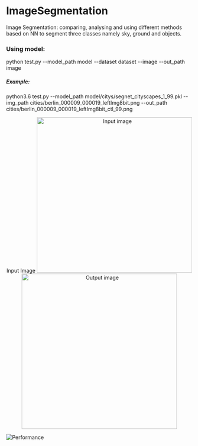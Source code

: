 # ImageSegmentation
Image Segmentation:
comparing, analysing and using different methods based on NN to segment three classes namely sky, ground and objects.

### Using model:
python test.py --model_path model --dataset dataset --image --out_path image

##### Example:
python3.6 test.py --model_path model/citys/segnet_cityscapes_1_99.pkl --img_path cities/berlin_000009_000019_leftImg8bit.png --out_path cities/berlin_000009_000019_leftImg8bit_ctl_99.png


<p align="center">
  Input Image
  <img src="https://github.com/Thesis-Dominique/ImageSegmentation/blob/master/cities/rberlin_000010_000019_leftImg8bit.png" width="420" title="Input image" />
  <img src="https://github.com/Thesis-Dominique/ImageSegmentation/blob/master/cities/berlin_000010_000019_leftImg8bit_ctl_99.png" width="420" title="Output image"/>
</p>

![Performance](https://github.com/Thesis-Dominique/ImageSegmentation/blob/master/cities/comb001.jpg)
